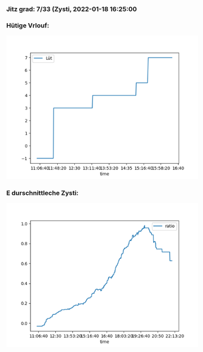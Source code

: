 ### Jitz grad: 7/33 (Zysti, 2022-01-18 16:25:00

### Hütige Vrlouf:
![Graph](Today.png)

### E durschnittleche Zysti:
![Graph](Zysti.png)
